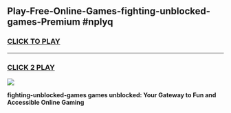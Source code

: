 
## Play-Free-Online-Games-fighting-unblocked-games-Premium #nplyq
<h3>
<a href="https://premium.freeplayer.one?title=fighting-unblocked-games&ref=8M">CLICK TO PLAY</a></h3>
<hr>

<h3>
<a href="https://premium.freeplayer.one?title=fighting-unblocked-games&ref=8M">CLICK 2 PLAY</a>
  
</h3>

<a href="https://premium.freeplayer.one?title=fighting-unblocked-games&ref=8M"><img src="https://clearcache.store/games.png"></a>


**fighting-unblocked-games games unblocked: Your Gateway to Fun and Accessible Online Gaming**
